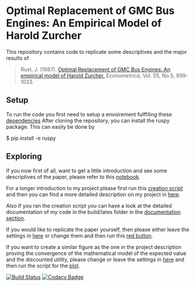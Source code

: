 # Optimal Replacement of GMC Bus Engines: An Empirical Model of Harold Zurcher

This repository contains code to replicate some descriptives and the major results of
> Rust, J. (1987). [Optimal Replacement of GMC Bus Engines: An empirical model of Harold Zurcher.](https://doi.org/10.2307/1911259) *Econometrica*, Vol. 55, No.5, 999-1033.

Setup
-----
To run the code you first need to setup a envoirement fulffiling these [dependencies](https://github.com/OpenSourceEconomics/ruspy/blob/master/environment.yml)
After cloning the repository, you can install the ruspy package. This can easily be done by

  $ pip install -e ruspy

Exploring
---------
If you now first of all, want to get a little introduction and see some descriptives of the paper, please refer to this [notebook](https://github.com/OpenSourceEconomics/ruspy/blob/master/replicate%20descriptives.ipynb).

For a longer introduction to my project please first run this [creation script](https://github.com/OpenSourceEconomics/ruspy/blob/master/create_project.py) and then you can find a more detailed description on my project in [here](https://github.com/OpenSourceEconomics/ruspy/tree/master/promotion/project_description).

Also if you ran the creation script you can have a look at the detailed documentation of my code in the build/latex folder in the [documentation section](https://github.com/OpenSourceEconomics/ruspy/tree/master/documentation).

If you would like to replicate the paper yourself, then please either leave the settings in [here](https://github.com/OpenSourceEconomics/ruspy/blob/master/promotion/replication/init_replication.yml) or change them and then run this [red button](https://github.com/OpenSourceEconomics/ruspy/blob/master/promotion/replication/red_button_replication.py).

If you want to create a similar figure as the one in the project description proving the convergence of the mathematical model of the expected value and the discounted utility, please change or leave the settings in [here](https://github.com/OpenSourceEconomics/ruspy/blob/master/promotion/figure_1/init.yml) and then run the script for the [plot](https://github.com/OpenSourceEconomics/ruspy/blob/master/promotion/figure_1/figure_1.py).


[![Build Status](https://travis-ci.org/OpenSourceEconomics/ruspy.svg?branch=master)](https://travis-ci.org/OpenSourceEconomics/ruspy)
[![Codacy Badge](https://api.codacy.com/project/badge/Grade/91ce9e983dea4403b986f0ca69564818)](https://app.codacy.com/app/OpenSourceEconomics/ruspy?utm_source=github.com&utm_medium=referral&utm_content=OpenSourceEconomics/ruspy&utm_campaign=Badge_Grade_Dashboard)

